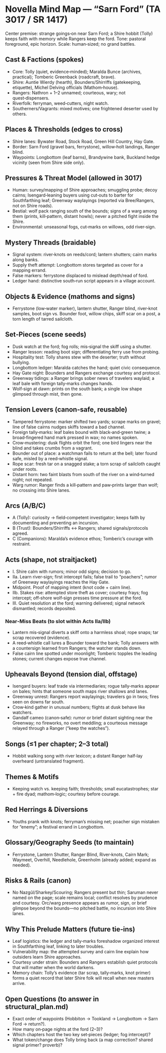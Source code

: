 # Novella Mind Map — “Sarn Ford” (TA 3017 / SR 1417)

Center premise: strange goings‑on near Sarn Ford; a Shire hobbit (Tolly) keeps faith with memory while Rangers keep the ford. Tone: pastoral foreground, epic horizon. Scale: human‑sized; no grand battles.

## Cast & Factions (spokes)
- Core: Tolly (quiet, evidence‑minded); Maralda Bunce (archives, practical); Tomberic Greenback (roadcraft, brave).
- Shire: Auntie Wierdy (hearth), Bounders/Shirriffs (gatekeeping, etiquette), Michel Delving officials (Mathom‑house).
- Rangers: Nathron + 1–2 unnamed; courteous, wary; not quest‑dispensers.
- Riverfolk: ferryman, weed‑cutters, night watch.
- Southerners/Vagrants: mixed motives; one frightened deserter used by others.

## Places & Thresholds (edges to cross)
- Shire lanes: Bywater Road, Stock Road, Green Hill Country, Hay Gate.
- Border: Sarn Ford (gravel bars, ferrystone), willow‑holt landings, Ranger blind.
- Waypoints: Longbottom (leaf barns), Brandywine bank, Buckland hedge vicinity (seen from Shire side only).

## Pressures & Threat Model (allowed in 3017)
- Human: survey/mapping of Shire approaches; smuggling probe; decoy cairns; Isengard‑leaning buyers using cut‑outs to barter for Southfarthing leaf; Greenway waylayings (reported via Bree/Rangers, not on Shire roads).
- Bestial: wolf pack ranging south of the bounds; signs of a warg among them (prints, kill‑pattern, distant howls); never a pitched fight inside the Shire.
- Environmental: unseasonal fogs, cut‑marks on willows, odd river‑sign.

## Mystery Threads (braidable)
- Signal system: river‑knots on reeds/cord; lantern shutters; cairn marks along banks.
- Supply theft attempt: Longbottom stores targeted as cover for a mapping errand.
- False markers: ferrystone displaced to mislead depth/read of ford.
- Ledger hand: distinctive south‑run script appears in a village account.

## Objects & Evidence (mathoms and signs)
- Ferrystone (low‑water marker), lantern shutter, Ranger blind, river‑knot samples, boot sign vs. Bounder foot, willow chips, skiff scar on a post, a torn length of tarred sailcloth.

## Set‑Pieces (scene seeds)
- Dusk watch at the ford; fog rolls; mis‑signal the skiff using a shutter.
- Ranger lesson: reading boot sign; differentiating ferry use from probing.
- Hospitality test: Tolly shares stew with the deserter; truth without bullying.
- Longbottom ledger: Maralda catches the hand; quiet civic consequence.
- Hay Gate night: Bounders and Rangers exchange courtesy and protocol.
- Greenway tidings: a Ranger brings sober news of travelers waylaid; a leaf bale with foreign tally‑marks changes hands.
- Wolf‑sign at dawn: prints on the south bank; a single low shape glimpsed through mist, then gone.

## Tension Levers (canon‑safe, reusable)
- Tampered ferrystone: marker shifted two yards; scrape marks on gravel; line of false cairns nudges skiffs toward a bad channel.
- Foreign tally‑marks: leaf bales bound with black‑and‑green twine; a broad‑fingered hand mark pressed in wax; no names spoken.
- Crow‑mustering: dusk flights orbit the ford; one bird lingers near the blind and takes crumbs from a vagrant.
- Bounder out of place: a watchman fails to return at the bell; later found safe, misled by a reed‑whistle signal.
- Rope scar: fresh tar on a snagged stake; a torn scrap of sailcloth caught under roots.
- Distant horn: two faint blasts from south of the river on a wind‑turned night; not repeated.
- Warg rumor: Ranger finds a kill‑pattern and paw‑prints larger than wolf; no crossing into Shire lanes.

## Arcs (A/B/C)
- A (Tolly): curiosity → field‑competent investigator; keeps faith by documenting and preventing an incursion.
- B (Trust): Bounders/Shirriffs ↔ Rangers; shared signals/protocols agreed.
- C (Companions): Maralda’s evidence ethos; Tomberic’s courage with restraint.

## Acts (shape, not straitjacket)
- I. Shire calm with rumors; minor odd signs; decision to go.
- IIa. Learn river‑sign; first intercept fails; false trail to “poachers”; rumor of Greenway waylayings reaches the Hay Gate.
- Midpoint. Proof of mapping intent (knot code + cairn line).
- IIb. Stakes rise: attempted store theft as cover; courtesy frays; fog intercept; off‑shore wolf‑sign presses time pressure at the ford.
- III. Quiet resolution at the ford; warning delivered; signal network dismantled; records deposited.

### Near‑Miss Beats (to slot within Acts IIa/IIb)
- Lantern mis‑signal diverts a skiff onto a harmless shoal; rope snaps; tar scrap recovered (evidence).
- A reed‑whistle call lures a Bounder toward the bank; Tolly answers with a countersign learned from Rangers; the watcher stands down.
- False cairn line spotted under moonlight; Tomberic topples the leading stones; current changes expose true channel.

## Upheavals Beyond (tension dial, offstage)
- Isengard buyers: leaf trade via intermediaries; rogue tally‑marks appear on bales; hints that someone south maps river shallows and lanes.
- Greenway unrest: Rangers report waylayings; travelers go in twos; fires seen on downs far south.
- Crow‑kind gather in unusual numbers; flights at dusk behave like watchers.
- Gandalf cameo (canon‑safe): rumor or brief distant sighting near the Greenway; no fireworks, no overt meddling; a courteous message relayed through a Ranger (“keep the watches”).

## Songs (≤1 per chapter; 2–3 total)
- Hobbit walking song with river lexicon; a distant Ranger half‑lay overheard (untranslated fragment).

## Themes & Motifs
- Keeping watch vs. keeping faith; thresholds; small eucatastrophes; star + fire dyad; mathom‑logic; courtesy before courage.

## Red Herrings & Diversions
- Youths prank with knots; ferryman’s missing net; poacher sign mistaken for “enemy”; a festival errand in Longbottom.

## Glossary/Geography Seeds (to maintain)
- Ferrystone, Lantern Shutter, Ranger Blind, River‑knots, Cairn Mark; Waymeet, Overhill, Needlehole, Greenholm (already added; expand as needed).

## Risks & Rails (canon)
- No Nazgûl/Sharkey/Scouring; Rangers present but thin; Saruman never named on the page; scale remains local; conflict resolves by prudence and courtesy. Orc/warg presence appears as rumor, sign, or brief glimpse beyond the bounds—no pitched battle, no incursion into Shire lanes.

## Why This Prelude Matters (future tie‑ins)
- Leaf logistics: the ledger and tally‑marks foreshadow organized interest in Southfarthing leaf, linking to later troubles.
- Vulnerability map: the attempted survey and cairn line explain how outsiders learn Shire approaches.
- Courtesy under strain: Bounders and Rangers establish quiet protocols that will matter when the world darkens.
- Memory chain: Tolly’s evidence (tar scrap, tally‑marks, knot primer) forms a quiet record that later Shire folk will recall when new masters arrive.

## Open Questions (to answer in structural_plan.md)
- Exact order of waypoints (Hobbiton → Tookland → Longbottom → Sarn Ford → return?).
- How many on‑page nights at the ford (2–3)?
- Which chapters host the two key set‑pieces (ledger; fog intercept)?
- What token/change does Tolly bring back (a map correction? shared signal primer? proverb)?
